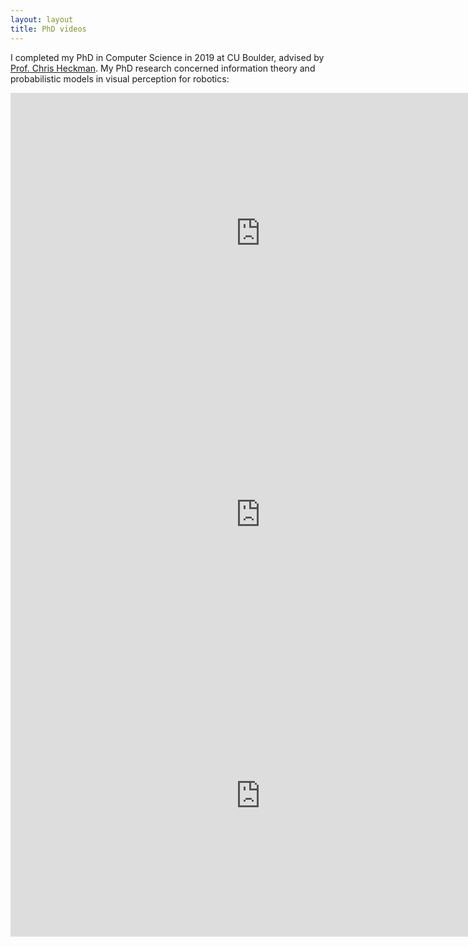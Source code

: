 ```yaml
---
layout: layout
title: PhD videos
---
```


I completed my PhD in Computer Science in 2019 at CU Boulder, advised by [Prof. Chris
Heckman](https://www.colorado.edu/cs/christoffer-heckman). My PhD research concerned information theory and
probabilistic models in visual perception for robotics:

  <p>
  <iframe width="800" height="450" src="https://www.youtube.com/embed/1GPab-Y30FM" frameborder="0" allow="accelerometer; autoplay; encrypted-media; gyroscope; picture-in-picture" allowfullscreen></iframe>
  <iframe width="800" height="450" src="https://www.youtube.com/embed/kLEFPPsbRhY" frameborder="0" allow="accelerometer; autoplay; encrypted-media; gyroscope; picture-in-picture" allowfullscreen></iframe>
  <iframe width="800" height="450" src="https://www.youtube.com/embed/m454mY6YPNU" frameborder="0" allow="accelerometer; autoplay; encrypted-media; gyroscope; picture-in-picture" allowfullscreen></iframe>

